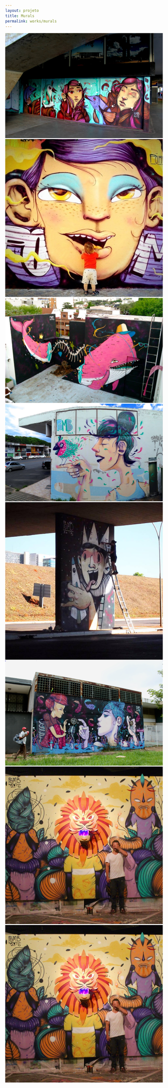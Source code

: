 ```yaml
---
layout: projeto
title: Murals
permalink: works/murals
---
```


<section>
	<article class="s1_0 s2_0 s3_0 s4_1"></article>
	<article class="s1_2 s2_3 s3_6 s4_5">
		<img src="/img/trabalhos/murais/murais-1.jpg">
		<img src="/img/trabalhos/murais/murais-2.png">
		<img src="/img/trabalhos/murais/murais-3.jpg">
		<img src="/img/trabalhos/murais/murais-4.jpg">
	</article>
	<article class="s1_0 s2_0 s3_0 s4_1"></article>
	<article class="s1_2 s2_3 s3_6 s4_5">
		<img src="/img/trabalhos/murais/murais-5.jpg">
		<img src="/img/trabalhos/murais/murais-8.jpg">
		<img src="/img/trabalhos/murais/murais-9.jpg">
		<img src="/img/trabalhos/murais/murais-10.jpg">
	</article>
</section>